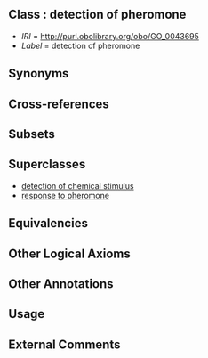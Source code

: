 
## Class : detection of pheromone

 * *IRI* = http://purl.obolibrary.org/obo/GO_0043695
 * *Label* = detection of pheromone

## Synonyms


## Cross-references


## Subsets


## Superclasses

 * [detection of chemical stimulus](../../GO/93/GO_0009593.md)
 * [response to pheromone](../../GO/36/GO_0019236.md)

## Equivalencies


## Other Logical Axioms


## Other Annotations


## Usage


## External Comments

